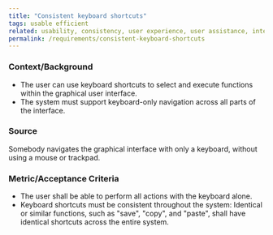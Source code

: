 ```yaml
---
title: "Consistent keyboard shortcuts"
tags: usable efficient
related: usability, consistency, user experience, user assistance, interaction capability
permalink: /requirements/consistent-keyboard-shortcuts
---
```


<div class="quality-requirement" markdown="1">


### Context/Background

* The user can use keyboard shortcuts to select and execute functions within the graphical user interface.
* The system must support keyboard-only navigation across all parts of the interface.

### Source
Somebody navigates the graphical interface with only a keyboard, without using a mouse or trackpad.

### Metric/Acceptance Criteria

* The user shall be able to perform all actions with the keyboard alone.
* Keyboard shortcuts must be consistent throughout the system: 
Identical or similar functions, such as "save", "copy", and "paste", shall have identical shortcuts across the entire system.

</div><br>




